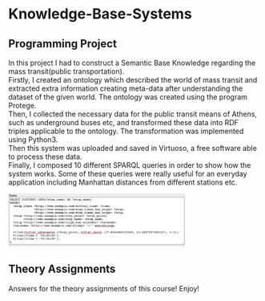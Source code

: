 # Knowledge-Base-Systems

## Programming Project
In this project I had to construct a Semantic Base Knowledge regarding the mass transit(public transportation). <br/>
Firstly, I created an ontology which described the world of mass transit and extracted extra information creating meta-data after understanding the dataset of the given world. The ontology was created using the program Protege. <br/> 
Then, I collected the necessary data for the public transit means of Athens, such as underground buses etc, and transformed these data into RDF triples applicable to the ontology. The transformation was implemented using Python3.<br/>
Then this system was uploaded and saved in Virtuoso, a free software able to process these data. <br/>
Finally, I composed 10 different SPARQL queries in order to show how the system works. Some of these queries were really useful for an everyday application including Manhattan distances from different stations etc. <br/>
 
<img src="/images/example.png" width="70%" height ="70%">

## Theory Assignments 
Answers for the theory assignments of this course! Enjoy!
